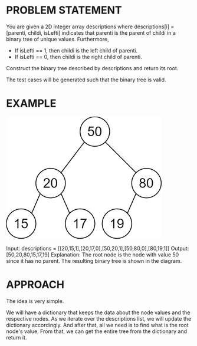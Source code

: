 # PROBLEM STATEMENT

You are given a 2D integer array descriptions where descriptions[i] = [parenti, childi, isLefti] indicates that parenti is the parent of childi in a binary tree of unique values. Furthermore,

 - If isLefti == 1, then childi is the left child of parenti.
 - If isLefti == 0, then childi is the right child of parenti.

Construct the binary tree described by descriptions and return its root.

The test cases will be generated such that the binary tree is valid.

# EXAMPLE

![alt text](image.png)

Input: descriptions = [[20,15,1],[20,17,0],[50,20,1],[50,80,0],[80,19,1]]
Output: [50,20,80,15,17,19]
Explanation: The root node is the node with value 50 since it has no parent.
The resulting binary tree is shown in the diagram.

# APPROACH

The idea is very simple.

We will have a dictionary that keeps the data about the node values and the respective nodes. As we iterate over the descriptions list, we will update the dictionary accordingly. And after that, all we need is to find what is the root node's value. From that, we can get the entire tree from the dictionary and return it.